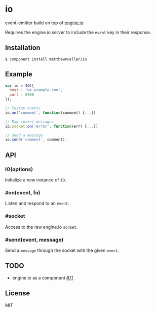 
# io

  event-emitter build on top of [engine.io](https://github.com/learnboost/engine.io)

  Requires the engine.io server to include the `event` key in their response.

## Installation

    $ component install matthewmueller/io

## Example

```js
var io = IO({
  host : 'ws.example.com',
  port : 8080
});

// Custom events
io.on('comment', function(comment) {...})

// Raw socket messages
io.socket.on('error', function(err) {...})

// Send a message
io.send('comment', comment);
```

## API

### IO(options)

Initialize a new instance of `IO`.

### #on(event, fn)

Listen and respond to an `event`.

### #socket

Access to the raw engine.io `socket`.

### #send(event, message)

Send a `message` through the socket with the given `event`.

## TODO

* engine.io as a component [#71](https://github.com/LearnBoost/engine.io-client/issues/71)

## License

  MIT
